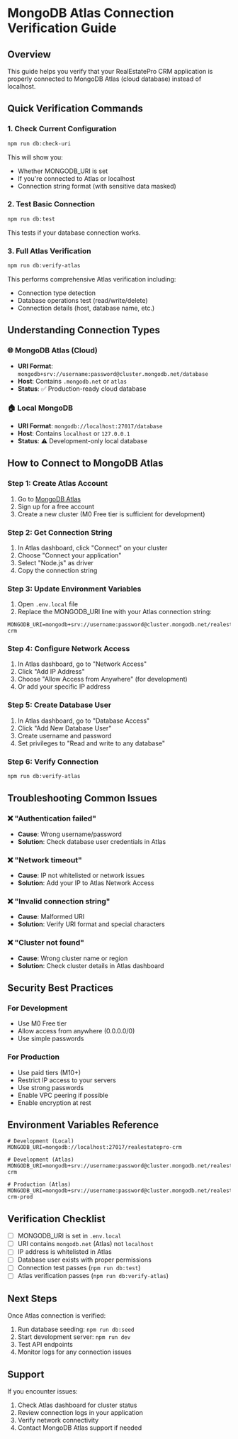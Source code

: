 # MongoDB Atlas Connection Verification Guide

## Overview
This guide helps you verify that your RealEstatePro CRM application is properly connected to MongoDB Atlas (cloud database) instead of localhost.

## Quick Verification Commands

### 1. Check Current Configuration
```bash
npm run db:check-uri
```
This will show you:
- Whether MONGODB_URI is set
- If you're connected to Atlas or localhost
- Connection string format (with sensitive data masked)

### 2. Test Basic Connection
```bash
npm run db:test
```
This tests if your database connection works.

### 3. Full Atlas Verification
```bash
npm run db:verify-atlas
```
This performs comprehensive Atlas verification including:
- Connection type detection
- Database operations test (read/write/delete)
- Connection details (host, database name, etc.)

## Understanding Connection Types

### 🌐 MongoDB Atlas (Cloud)
- **URI Format**: `mongodb+srv://username:password@cluster.mongodb.net/database`
- **Host**: Contains `.mongodb.net` or `atlas`
- **Status**: ✅ Production-ready cloud database

### 🏠 Local MongoDB
- **URI Format**: `mongodb://localhost:27017/database`
- **Host**: Contains `localhost` or `127.0.0.1`
- **Status**: ⚠️ Development-only local database

## How to Connect to MongoDB Atlas

### Step 1: Create Atlas Account
1. Go to [MongoDB Atlas](https://www.mongodb.com/atlas)
2. Sign up for a free account
3. Create a new cluster (M0 Free tier is sufficient for development)

### Step 2: Get Connection String
1. In Atlas dashboard, click "Connect" on your cluster
2. Choose "Connect your application"
3. Select "Node.js" as driver
4. Copy the connection string

### Step 3: Update Environment Variables
1. Open `.env.local` file
2. Replace the MONGODB_URI line with your Atlas connection string:
```env
MONGODB_URI=mongodb+srv://username:password@cluster.mongodb.net/realestatepro-crm
```

### Step 4: Configure Network Access
1. In Atlas dashboard, go to "Network Access"
2. Click "Add IP Address"
3. Choose "Allow Access from Anywhere" (for development)
4. Or add your specific IP address

### Step 5: Create Database User
1. In Atlas dashboard, go to "Database Access"
2. Click "Add New Database User"
3. Create username and password
4. Set privileges to "Read and write to any database"

### Step 6: Verify Connection
```bash
npm run db:verify-atlas
```

## Troubleshooting Common Issues

### ❌ "Authentication failed"
- **Cause**: Wrong username/password
- **Solution**: Check database user credentials in Atlas

### ❌ "Network timeout"
- **Cause**: IP not whitelisted or network issues
- **Solution**: Add your IP to Atlas Network Access

### ❌ "Invalid connection string"
- **Cause**: Malformed URI
- **Solution**: Verify URI format and special characters

### ❌ "Cluster not found"
- **Cause**: Wrong cluster name or region
- **Solution**: Check cluster details in Atlas dashboard

## Security Best Practices

### For Development
- Use M0 Free tier
- Allow access from anywhere (0.0.0.0/0)
- Use simple passwords

### For Production
- Use paid tiers (M10+)
- Restrict IP access to your servers
- Use strong passwords
- Enable VPC peering if possible
- Enable encryption at rest

## Environment Variables Reference

```env
# Development (Local)
MONGODB_URI=mongodb://localhost:27017/realestatepro-crm

# Development (Atlas)
MONGODB_URI=mongodb+srv://username:password@cluster.mongodb.net/realestatepro-crm

# Production (Atlas)
MONGODB_URI=mongodb+srv://username:password@cluster.mongodb.net/realestatepro-crm-prod
```

## Verification Checklist

- [ ] MONGODB_URI is set in `.env.local`
- [ ] URI contains `mongodb.net` (Atlas) not `localhost`
- [ ] IP address is whitelisted in Atlas
- [ ] Database user exists with proper permissions
- [ ] Connection test passes (`npm run db:test`)
- [ ] Atlas verification passes (`npm run db:verify-atlas`)

## Next Steps

Once Atlas connection is verified:
1. Run database seeding: `npm run db:seed`
2. Start development server: `npm run dev`
3. Test API endpoints
4. Monitor logs for any connection issues

## Support

If you encounter issues:
1. Check Atlas dashboard for cluster status
2. Review connection logs in your application
3. Verify network connectivity
4. Contact MongoDB Atlas support if needed 
